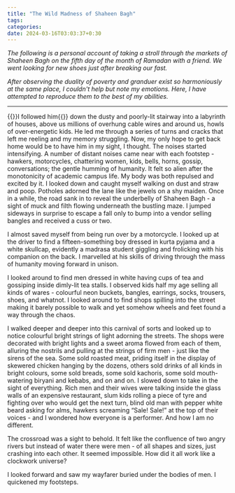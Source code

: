 ```yaml
---
title: "The Wild Madness of Shaheen Bagh"
tags:
categories: 
date: 2024-03-16T03:03:37+0:30
---
```


_The following is a personal account of taking a stroll through the markets of Shaheen Bagh on the fifth day of the month of Ramadan with a friend. We went looking for new shoes just after breaking our fast._ 

_After observing the duality of poverty and granduer exist so harmoniously at the same place, I couldn't help but note my emotions. Here, I have attempted to reproduce them to the best of my abilities._

---

{{<dropcap>}}I followed him{{</dropcap>}}  down the dusty and poorly-lit stairway into a labyrinth of houses, above us millions of overhung cable wires and around us, howls of over-energetic kids. He led me through a series of turns and cracks that left me reeling and my memory struggling. Now, my only hope to get back home would be to have him in my sight, I thought. The noises started intensifying. A number of distant noises came near with each footstep - hawkers, motorcycles, chattering women, kids, bells, horns, gossip, conversations; the gentle humming of humanity. It felt so alien after the monotonicity of academic campus life. My body was both repulsed and excited by it. I looked down and caught myself walking on dust and straw and poop. Potholes adorned the lane like the jewels on a shy maiden. Once in a while, the road sank in to reveal the underbelly of Shaheen Bagh - a sight of muck and filth flowing underneath the bustling maze. I jumped sideways in surprise to escape a fall only to bump into a vendor selling bangles and received a cuss or two.

I almost saved myself from being run over by a motorcycle. I looked up at the driver to find a fifteen-something boy dressed in kurta pyjama and a white skullcap, evidently a madrasa student giggling and frolicking with his companion on the back. I marvelled at his skills of driving through the mass of humanity moving forward in unison. 

I looked around to find men dressed in white having cups of tea and gossiping inside dimly-lit tea stalls. I observed kids half my age selling all kinds of wares - colourful neon buckets, bangles, earrings, socks, trousers, shoes, and whatnot. I looked around to find shops spilling into the street making it barely possible to walk and yet somehow wheels and feet found a way through the chaos.

I walked deeper and deeper into this carnival of sorts and looked up to notice colourful bright strings of light adorning the streets. The shops were decorated with bright lights and a sweet aroma flowed from each of them, alluring the nostrils and pulling at the strings of firm men - just like the sirens of the sea. Some sold roasted meat, priding itself in the display of skewered chicken hanging by the dozens, others sold drinks of all kinds in bright colours, some sold breads, some sold kachoris, some sold mouth-watering biryani and kebabs, and on and on. I slowed down to take in the sight of everything. Rich men and their wives were talking inside the glass walls of an expensive restaurant, slum kids rolling a piece of tyre and fighting over who would get the next turn, blind old man with pepper white beard asking for alms, hawkers screaming “Sale! Sale!” at the top of their voices - and I wondered how everyone is a performer. And how I am no different.

The crossroad was a sight to behold. It felt like the confluence of two angry rivers but instead of water there were men - of all shapes and sizes, just crashing into each other. It seemed impossible. How did it all work like a clockwork universe? 

I looked forward and saw my wayfarer buried under the bodies of men. I quickened my footsteps.